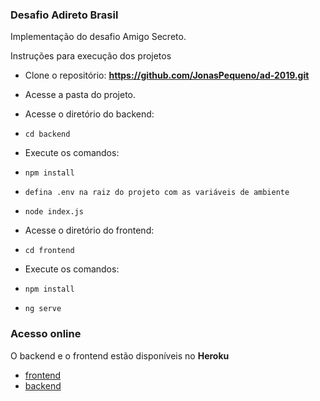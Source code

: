 ### Desafio Adireto Brasil
Implementação do desafio Amigo Secreto.

Instruções para execução dos projetos
* Clone o repositório:
  **https://github.com/JonasPequeno/ad-2019.git**
* Acesse a pasta do projeto.

* Acesse o diretório do backend:
* ``` cd backend 	```
* Execute os comandos:
* ``` npm install	```
* ``` defina .env na raiz do projeto com as variáveis de ambiente	```
* ``` node index.js	```

* Acesse o diretório do frontend:
* ``` cd frontend 	```
* Execute os comandos:
* ``` npm install	```
* ``` ng serve	```


### Acesso online
O backend e o frontend estão disponíveis no **Heroku**

* [frontend](https://ad2019-frontend.herokuapp.com/)	
* [backend](https://ad2019-backend.herokuapp.com/person)	
